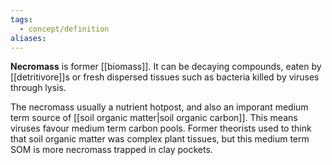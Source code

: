 ```yaml
---
tags:
  - concept/definition
aliases:
---
```

**Necromass** is former [[biomass]]. It can be decaying compounds, eaten by [[detritivore]]s or fresh dispersed tissues such as bacteria killed by viruses through lysis.

The necromass usually a nutrient hotpost, and also an imporant medium term source of [[soil organic matter|soil organic carbon]]. This means viruses favour medium term carbon pools. Former theorists used to think that soil organic matter was complex plant tissues, but this medium term SOM is more necromass trapped in clay pockets.